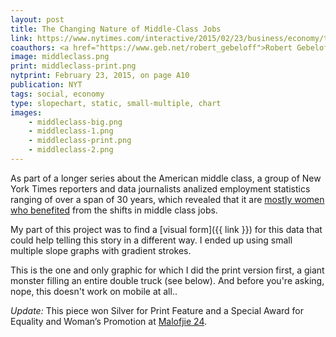 ```yaml
---
layout: post
title: The Changing Nature of Middle-Class Jobs
link: https://www.nytimes.com/interactive/2015/02/23/business/economy/the-changing-nature-of-middle-class-jobs.html
coauthors: <a href="https://www.geb.net/robert_gebeloff">Robert Gebeloff</a>
image: middleclass.png
print: middleclass-print.png
nytprint: February 23, 2015, on page A10
publication: NYT
tags: social, economy
type: slopechart, static, small-multiple, chart
images:
    - middleclass-big.png
    - middleclass-1.png
    - middleclass-print.png
    - middleclass-2.png
---
```


As part of a longer series about the American middle class, a group of New York Times reporters and data journalists analized employment statistics ranging of over a span of 30 years, which revealed that it are [mostly women who benefited](https://www.nytimes.com/2015/02/23/business/economy/health-care-opens-middle-class-path-taken-mainly-by-women.html?ref=topics) from the shifts in middle class jobs.

My part of this project was to find a [visual form]({{ link }}) for this data that could help telling this story in a different way. I ended up using small multiple slope graphs with gradient strokes.

This is the one and only graphic for which I did the print version first, a giant monster filling an entire double truck (see below). And before you're asking, nope, this doesn't work on mobile at all..

_Update:_ This piece won Silver for Print Feature and a Special Award for Equality and Woman’s Promotion at [Malofjie 24](https://www.malofiejgraphics.com/wp-content/uploads/2016/03/M24_-AWARDS-LIST_OK.pdf).
